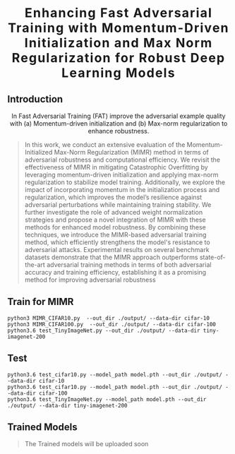 <h1 align='center' style="text-align:center; font-weight:bold; font-size:2.0em;letter-spacing:2.0px;">
                Enhancing Fast Adversarial Training with Momentum-Driven Initialization and Max Norm Regularization for Robust Deep Learning Models </h1>
<p align='left' style="text-align:left;font-size:1.2em;">
</p>

## Introduction

<p align="center">
In Fast Adversarial Training (FAT) improve the adversarial example quality with (a) Momentum-driven initialization and (b) Max-norm regularization to enhance robustness.
</p>


> In this work, we conduct an extensive evaluation of the Momentum-Initialized Max-Norm Regularization (MIMR) method in terms of adversarial robustness and computational efficiency. We revisit the effectiveness of MIMR in mitigating Catastrophic Overfitting by leveraging momentum-driven initialization and applying max-norm regularization to stabilize model training. Additionally, we explore the impact of incorporating momentum in the initialization process and regularization, which improves the model’s resilience against adversarial perturbations while maintaining training stability. We further investigate the role of advanced weight normalization strategies and propose a novel integration of MIMR with these methods for enhanced model robustness. By combining these techniques, we introduce the MIMR-based adversarial training method, which efficiently strengthens the model's resistance to adversarial attacks. Experimental results on several benchmark datasets demonstrate that the MIMR approach outperforms state-of-the-art adversarial training methods in terms of both adversarial accuracy and training efficiency, establishing it as a promising method for improving adversarial robustness

## Train for MIMR
```
python3 MIMR_CIFAR10.py  --out_dir ./output/ --data-dir cifar-10
python3 MIMR_CIFAR100.py  --out_dir ./output/ --data-dir cifar-100
python3.6 test_TinyImageNet.py --out_dir ./output/ --data-dir tiny-imagenet-200
```
## Test
```
python3.6 test_cifar10.py --model_path model.pth --out_dir ./output/ --data-dir cifar-10
python3.6 test_cifar10.py --model_path model.pth --out_dir ./output/ --data-dir cifar-100
python3.6 test_TinyImageNet.py --model_path model.pth --out_dir ./output/ --data-dir tiny-imagenet-200
```

## Trained Models
> The Trained models will be uploaded soon